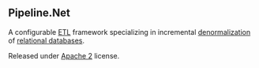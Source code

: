 Pipeline.Net
------------

A configurable [ETL](https://en.wikipedia.org/wiki/Extract,_transform,_load) framework 
specializing in incremental 
[denormalization](https://en.wikipedia.org/wiki/Denormalization) of [relational databases](https://en.wikipedia.org/wiki/Relational_database).

Released under [Apache 2](https://www.apache.org/licenses/LICENSE-2.0) license.